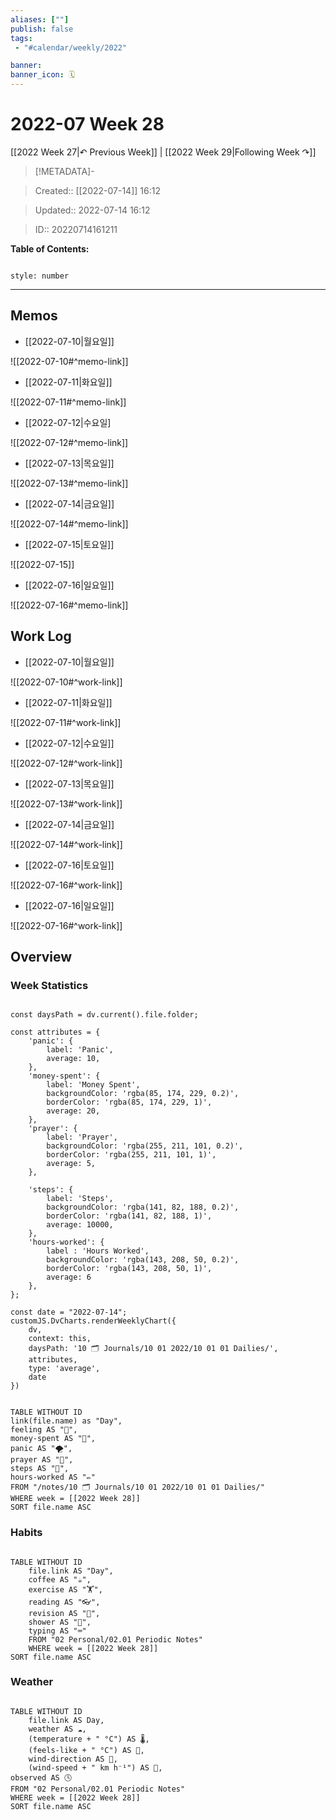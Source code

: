 ```yaml
---
aliases: [""]
publish: false
tags:
 - "#calendar/weekly/2022"

banner: 
banner_icon: 🗓️
---
```

  

# 2022-07 Week 28

  

[[2022 Week 27|↶ Previous Week]] | [[2022 Week 29|Following Week ↷]]

  

> [!METADATA]-

> Created:: [[2022-07-14]] 16:12

> Updated:: 2022-07-14 16:12

> ID:: 20220714161211

  

**Table of Contents:**

```toc

style: number

```

  

___

  

## Memos

- [[2022-07-10|월요일]]

![[2022-07-10#^memo-link]]

- [[2022-07-11|화요일]]

![[2022-07-11#^memo-link]]

- [[2022-07-12|수요일]

![[2022-07-12#^memo-link]]

- [[2022-07-13|목요일]]

![[2022-07-13#^memo-link]]

- [[2022-07-14|금요일]]

![[2022-07-14#^memo-link]]

- [[2022-07-15|토요일]]

![[2022-07-15]]

- [[2022-07-16|일요일]]

![[2022-07-16#^memo-link]]

  

## Work Log

- [[2022-07-10|월요일]]

![[2022-07-10#^work-link]]

- [[2022-07-11|화요일]]

![[2022-07-11#^work-link]]

- [[2022-07-12|수요일]]

![[2022-07-12#^work-link]]

- [[2022-07-13|목요일]]

![[2022-07-13#^work-link]]

- [[2022-07-14|금요일]]

![[2022-07-14#^work-link]]

- [[2022-07-16|토요일]]

![[2022-07-16#^work-link]]

- [[2022-07-16|일요일]]

![[2022-07-16#^work-link]]

  

## Overview

### Week Statistics

```dataviewjs

const daysPath = dv.current().file.folder;

const attributes = {
	'panic': {
		label: 'Panic',
		average: 10,
	},
	'money-spent': {
		label: 'Money Spent',
		backgroundColor: 'rgba(85, 174, 229, 0.2)',
		borderColor: 'rgba(85, 174, 229, 1)',
		average: 20,
	},
	'prayer': {
		label: 'Prayer',
		backgroundColor: 'rgba(255, 211, 101, 0.2)',
		borderColor: 'rgba(255, 211, 101, 1)',
		average: 5,
	},

	'steps': {
		label: 'Steps',
		backgroundColor: 'rgba(141, 82, 188, 0.2)',
		borderColor: 'rgba(141, 82, 188, 1)',
		average: 10000,
	},
	'hours-worked': {
		label : 'Hours Worked',
		backgroundColor: 'rgba(143, 208, 50, 0.2)',
		borderColor: 'rgba(143, 208, 50, 1)',
		average: 6
	},
};

const date = "2022-07-14";
customJS.DvCharts.renderWeeklyChart({
	dv,
	context: this,
	daysPath: '10 🗂 Journals/10 01 2022/10 01 01 Dailies/',
	attributes,
	type: 'average',
	date
})

```

  

```dataview

TABLE WITHOUT ID
link(file.name) as "Day",
feeling AS "💭",
money-spent AS "💸",
panic AS "🌪️",
prayer AS "🕋",
steps AS "👣",
hours-worked AS "✏️"
FROM "/notes/10 🗂 Journals/10 01 2022/10 01 01 Dailies/"
WHERE week = [[2022 Week 28]]
SORT file.name ASC

```

  

### Habits

```dataview

TABLE WITHOUT ID
	file.link AS "Day",
	coffee AS "☕",
	exercise AS "🏋️",
	reading AS "👓",
	revision AS "🔁",
	shower AS "🚿",
	typing AS "⌨️"
	FROM "02 Personal/02.01 Periodic Notes"
	WHERE week = [[2022 Week 28]]
SORT file.name ASC

```

  


### Weather

```dataview

TABLE WITHOUT ID
	file.link AS Day,
	weather AS ☁️,
	(temperature + " °C") AS 🌡️,
	(feels-like + " °C") AS 💭,
	wind-direction AS 🧭,
	(wind-speed + " km h⁻¹") AS 🍃,
observed AS 🕓
FROM "02 Personal/02.01 Periodic Notes"
WHERE week = [[2022 Week 28]]
SORT file.name ASC
```